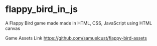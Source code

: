 # flappy_bird_in_js
A Flappy Bird game made made in HTML, CSS, JavaScript using HTML canvas

Game Assets Link
https://github.com/samuelcust/flappy-bird-assets